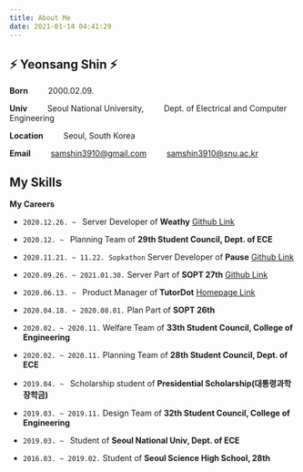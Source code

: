 ```yaml
---
title: About Me
date: 2021-01-14 04:41:29
---
```


## ⚡️ Yeonsang Shin ⚡️

**Born**
&nbsp; &nbsp; &nbsp; &nbsp; 2000.02.09.


**Univ** 
&nbsp; &nbsp; &nbsp; &nbsp; Seoul National University,
&nbsp; &nbsp; &nbsp; &nbsp; Dept. of Electrical and Computer Engineering


**Location** 
&nbsp; &nbsp; &nbsp; &nbsp; Seoul, South Korea


**Email**
&nbsp; &nbsp; &nbsp; &nbsp; samshin3910@gmail.com
&nbsp; &nbsp; &nbsp; &nbsp; samshin3910@snu.ac.kr


**My Skills**
- 


**My Careers**
- `2020.12.26. ~ `
Server Developer of **Weathy**
[Github Link](https://github.com/TeamWeathy/WeathyServer)


- `2020.12. ~ `
Planning Team of **29th Student Council, Dept. of ECE**


- `2020.11.21. ~ 11.22. Sopkathon`
Server Developer of **Pause**
[Github Link](https://github.com/SOPT27-PAUSE/PAUSE_server)


- `2020.09.26. ~ 2021.01.30.`
Server Part of **SOPT 27th**
[Github Link](https://github.com/ON-SOPT-SERVER-3/Yeonsang)


- `2020.06.13. ~ `
Product Manager of **TutorDot**
[Homepage Link](https://sites.google.com/view/tutordot/%ED%8A%9C%ED%84%B0%EB%8B%B7?authuser=0)


- `2020.04.18. ~ 2020.08.01.`
Plan Part of **SOPT 26th**


- `2020.02. ~ 2020.11.`
Welfare Team of **33th Student Council, College of Engineering**


- `2020.02. ~ 2020.11.`
Planning Team of **28th Student Council, Dept. of ECE**


- `2019.04. ~ `
Scholarship student of **Presidential Scholarship(대통령과학장학금)**


- `2019.03. ~ 2019.11.`
Design Team of **32th Student Council, College of Engineering**


- `2019.03. ~ `
Student of **Seoul National Univ, Dept. of ECE**


- `2016.03. ~ 2019.02.`
Student of **Seoul Science High School, 28th**